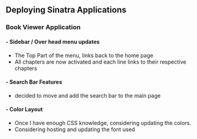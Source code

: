## Deploying Sinatra Applications ##

### Book Viewer Application ##

#### - Sidebar / Over head menu updates ####
  - The Top Part of the menu, links back to the home page
  - All chapters are now activated and each line links to their respective chapters

#### - Search Bar Features ####
  - decided to move and add the search bar to the main page

#### - Color Layout ####
- Once I have enough CSS knowledge, considering updating the colors.
- Considering hosting and updating the font used